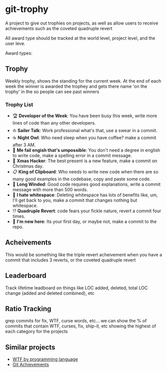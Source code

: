 # git-trophy

A project to give out trophies on projects, as well as allow users to receive achievements such as the coveted quadruple revert

All award type should be tracked at the world level, project level, and the user leve.

Award types:

## Trophy

Weekly trophy, shows the standing for the current week. At the end of each week the winner is awarded the trophey and gets there name 'on the trophy' in the so people can see past winners

### Trophy List
* :trophy: __Developer of the Week__: You have been busy this week, write more lines of code than any other developers.
* :sailboat: __Sailer Talk__: Work professional what's that, use a swear in a commit.
* :coffee: __Night Owl__: Who need sleep when you have coffee? make a commit after 3 AM.
* :pencil: __Me fail engish that's umpossible__: You don't need a degree in english to write code, make a spelling error in a commit message.
* :santa: __Xmas Hacker__: The best present is a new feature, make a commit on Christmas day.
* :clipboard: __King of Clipboard__: Who needs to write new code when there are so many good examples in the codebase, copy and paste some code.
* :blue_book: __Long Winded__: Good code requires good explanations, write a commit message with more than 500 words.
* :hocho: __I hate whitespace__: Deleting whitespace has lots of benefits like, um, I'll get back to you, make a commit that changes nothing but whitespace.
* :interrobang: __Quadruple Revert__: code fears your fickle nature, revert a commit four times.
* :beginner: __I'm new here__: Its your first day, or maybe not, make a commit to the repo.

## Acheivements

This would be something like the triple revert acheivement when you have a commit that includes 3 reverts, or the coveted quadruple revert

## Leaderboard

Track lifetime leadboard on things like LOC added, deleted, total LOC change (added and deleted combined), etc

## Ratio Tracking

grep commits for fix, WTF, curse words, etc... we can show the % of commits that contain WTF, curses, fix, ship-it, etc showing the highest of each category for the projects


## Similar projects

* [WTF by programming language](http://www.codeodor.com/index.cfm/2011/8/11/wtfs-by-programming-language-repository-on-github/3395)
* [Git Achievements](https://github.com/icefox/git-achievements)
